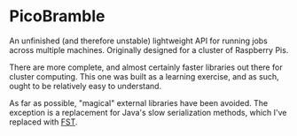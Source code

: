 # PicoBramble
An unfinished (and therefore unstable) lightweight API for running jobs across multiple machines. Originally designed for a cluster of Raspberry Pis.

There are more complete, and almost certainly faster libraries out there for cluster computing. This one was built as a learning exercise, and as such, ought to be relatively easy to understand.

As far as possible, "magical" external libraries have been avoided. The exception is a replacement for Java's slow serialization methods, which I've replaced with [FST](https://github.com/RuedigerMoeller/fast-serialization).
